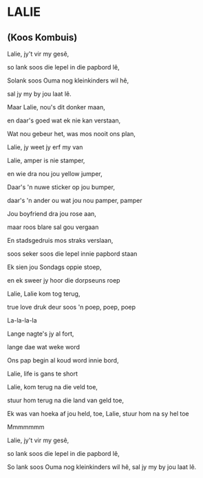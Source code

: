 # LALIE
## (Koos Kombuis)

Lalie, jy't vir my gesê,

so lank soos die lepel in die papbord lê,

Solank soos Ouma nog kleinkinders wil hê,

sal jy my by jou laat lê.

Maar Lalie, nou's dit donker maan,

en daar's goed wat ek nie kan verstaan,

Wat nou gebeur het, was mos nooit ons plan,

Lalie, jy weet jy erf my van


Lalie, amper is nie stamper,

en wie dra nou jou yellow jumper,

Daar's 'n nuwe sticker op jou bumper,

daar's 'n ander ou wat jou nou pamper, pamper


Jou boyfriend dra jou rose aan,

maar roos blare sal gou vergaan

En stadsgedruis mos straks verslaan,

soos seker soos die lepel innie papbord staan


Ek sien jou Sondags oppie stoep,

en ek sweer jy hoor die dorpseuns roep

Lalie, Lalie kom tog terug,

true love druk deur soos 'n poep, poep, poep


La-la-la-la


Lange nagte's jy al fort,

lange dae wat weke word

Ons pap begin al koud word innie bord,

Lalie, life is gans te short


Lalie, kom terug na die veld toe,

stuur hom terug na die land van geld toe,

Ek was van hoeka af jou held, toe, Lalie, stuur hom na sy hel toe


Mmmmmmm


Lalie, jy't vir my gesê,

so lank soos die lepel in die papbord lê,

So lank soos Ouma nog kleinkinders wil hê, sal jy my by jou laat lê.

